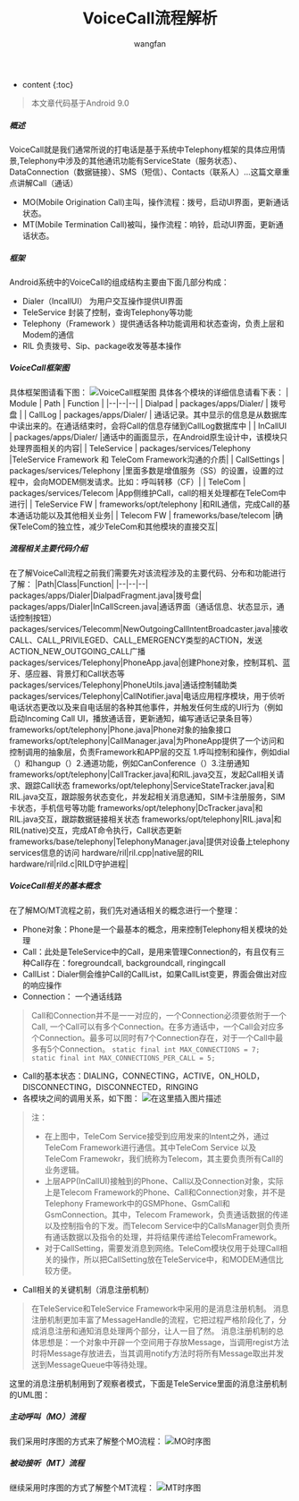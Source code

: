 ﻿---
layout: post
title:  VoiceCall流程解析
categories: Android
tags:   VoiceCall
author: wangfan
---

* content
{:toc}

>本文章代码基于Android 9.0

##### 概述
VoiceCall就是我们通常所说的打电话是基于系统中Telephony框架的具体应用情景,Telephony中涉及的其他通讯功能有ServiceState（服务状态）、DataConnection（数据链接）、SMS（短信）、Contacts（联系人）...这篇文章重点讲解Call（通话）
- MO(Mobile Origination Call)主叫，操作流程：拨号，启动UI界面，更新通话状态。
- MT(Mobile Termination Call)被叫，操作流程：响铃，启动UI界面，更新通话状态。
##### 框架
Android系统中的VoiceCall的组成结构主要由下面几部分构成：
- Dialer（IncallUI） 为用户交互操作提供UI界面
- TeleService 封装了控制，查询Telephony等功能
- Telephony（Framework ）提供通话各种功能调用和状态查询，负责上层和Modem的通信
- RIL 负责拨号、Sip、package收发等基本操作

##### VoiceCall框架图
具体框架图请看下图：
![VoiceCall框架图](https://img-blog.csdnimg.cn/20190507110921604.jpg?x-oss-process=image/watermark,type_ZmFuZ3poZW5naGVpdGk,shadow_10,text_aHR0cHM6Ly9ibG9nLmNzZG4ubmV0L3djc2Jod3k=,size_16,color_FFFFFF,t_70)
具体各个模块的详细信息请看下表：
| Module | Path | Function |
|--|--|--|
| Dialpad | packages/apps/Dialer/ | 拨号盘 |
| CallLog | packages/apps/Dialer/ | 通话记录。其中显示的信息是从数据库中读出来的。在通话结束时，会将Call的信息存储到CallLog数据库中 |
| InCallUI | packages/apps/Dialer/ |通话中的画面显示，在Android原生设计中，该模块只处理界面相关的内容|
| TeleService | packages/services/Telephony |TeleService Framework 和 TeleCom Framework沟通的介质|
| CallSettings | packages/services/Telephony |里面多数是增值服务（SS）的设置，设置的过程中，会向MODEM侧发请求。比如：呼叫转移（CF）|
| TeleCom | packages/services/Telecom |App侧维护Call，call的相关处理都在TeleCom中进行|
| TeleService FW | frameworks/opt/telephony |和RIL通信，完成Call的基本通话功能以及其他相关业务|
| Telecom FW | frameworks/base/telecom |确保TeleCom的独立性，减少TeleCom和其他模块的直接交互|
##### 流程相关主要代码介绍
在了解VoiceCall流程之前我们需要先对该流程涉及的主要代码、分布和功能进行了解：
|Path|Class|Function|
|--|--|--|
packages/apps/Dialer|DialpadFragment.java|拨号盘|
packages/apps/Dialer|InCallScreen.java|通话界面（通话信息、状态显示，通话控制按钮）
packages/services/Telecomm|NewOutgoingCallIntentBroadcaster.java|接收CALL、CALL_PRIVILEGED、CALL_EMERGENCY类型的ACTION，发送ACTION_NEW_OUTGOING_CALL广播
packages/services/Telephony|PhoneApp.java|创建Phone对象，控制耳机、蓝牙、感应器、背景灯和Call状态等
packages/services/Telephony|PhoneUtils.java|通话控制辅助类
packages/services/Telephony|CallNotifier.java|电话应用程序模块，用于侦听电话状态更改以及来自电话层的各种其他事件，并触发任何生成的UI行为（例如启动Incoming Call UI，播放通话音，更新通知，编写通话记录条目等）
frameworks/opt/telephony|Phone.java|Phone对象的抽象接口
frameworks/opt/telephony|CallManager.java|为PhoneApp提供了一个访问和控制调用的抽象层，负责Framework和APP层的交互 1.呼叫控制和操作，例如dial（）和hangup（）2.通道功能，例如CanConference（）3.注册通知
frameworks/opt/telephony|CallTracker.java|和RIL.java交互，发起Call相关请求、跟踪Call状态
frameworks/opt/telephony|ServiceStateTracker.java|和RIL.java交互，跟踪服务状态变化，并发起相关消息通知，SIM卡注册服务，SIM卡状态，手机信号等功能
frameworks/opt/telephony|DcTracker.java|和RIL.java交互，跟踪数据链接相关状态
frameworks/opt/telephony|RIL.java|和RIL(native)交互，完成AT命令执行，Call状态更新
frameworks/base/telephony|TelephonyManager.java|提供对设备上telephony services信息的访问
hardware/ril|ril.cpp|native层的RIL
hardware/ril|rild.c|RILD守护进程|
##### VoiceCall相关的基本概念
在了解MO/MT流程之前，我们先对通话相关的概念进行一个整理：

 - Phone对象：Phone是一个最基本的概念，用来控制Telephony相关模块的处理
 - Call：此处是TeleService中的Call，是用来管理Connection的，有且仅有三种Call存在：foregroundcall, backgroundcall, ringingcall
 - CallList：Dialer侧会维护Call的CallList，如果CallList变更，界面会做出对应的响应操作
 - Connection： 一个通话线路
 > Call和Connection并不是一一对应的，一个Connection必须要依附于一个Call, 一个Call可以有多个Connection。在多方通话中，一个Call会对应多个Connection。最多可以同时有7个Connection存在，对于一个Call中最多有5个Connection。
 > `static final int MAX_CONNECTIONS = 7;  `
` static final int MAX_CONNECTIONS_PER_CALL = 5;`
 - Call的基本状态：DIALING，CONNECTING，ACTIVE，ON_HOLD，DISCONNECTING，DISCONNECTED，RINGING
 - 各模块之间的调用关系，如下图：
 ![在这里插入图片描述](https://img-blog.csdnimg.cn/20190507154040732.png?x-oss-process=image/watermark,type_ZmFuZ3poZW5naGVpdGk,shadow_10,text_aHR0cHM6Ly9ibG9nLmNzZG4ubmV0L3djc2Jod3k=,size_16,color_FFFFFF,t_70)
>注：
>- 在上图中，TeleCom Service接受到应用发来的Intent之外，通过TeleCom Framework进行通信。其中TeleCom Service 以及 TeleCom Framewokr，我们统称为Telecom，其主要负责所有Call的业务逻辑。
>- 上层APP(InCallUI)接触到的Phone、Call以及Connection对象，实际上是Telecom Framework的Phone、Call和Connection对象，并不是Telephony Framework中的GSMPhone、GsmCall和GsmConnection。其中，Telecom Framework，负责通话数据的传递以及控制指令的下发。而Telecom Service中的CallsManager则负责所有通话数据以及指令的处理，并将结果传递给TelecomFramework。
>- 对于CallSetting，需要发消息到网络。TeleCom模块仅用于处理Call相关的操作，所以把CallSetting放在TeleService中，和MODEM通信比较方便。
- Call相关的关键机制（消息注册机制）
>在TeleService和TeleService Framework中采用的是消息注册机制。
消息注册机制更加丰富了MessageHandle的流程，它把过程严格阶段化了，分成消息注册和通知消息处理两个部分，让人一目了然。
消息注册机制的总体思想是：一个对象中开辟一个空间用于存放Message，当调用regist方法时将Message存放进去，当其调用notify方法时将所有Message取出并发送到MessageQueue中等待处理。

   这里的消息注册机制用到了观察者模式，下面是TeleService里面的消息注册机制的UML图：

##### 主动呼叫（MO）流程
我们采用时序图的方式来了解整个MO流程：
![MO时序图](https://img-blog.csdnimg.cn/20190507113753584.jpg?x-oss-process=image/watermark,type_ZmFuZ3poZW5naGVpdGk,shadow_10,text_aHR0cHM6Ly9ibG9nLmNzZG4ubmV0L3djc2Jod3k=,size_16,color_FFFFFF,t_70)
##### 被动接听（MT）流程
继续采用时序图的方式了解整个MT流程：
![MT时序图](https://img-blog.csdnimg.cn/20190507155306176.png?x-oss-process=image/watermark,type_ZmFuZ3poZW5naGVpdGk,shadow_10,text_aHR0cHM6Ly9ibG9nLmNzZG4ubmV0L3djc2Jod3k=,size_16,color_FFFFFF,t_70)
